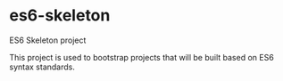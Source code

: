 # es6-skeleton
ES6 Skeleton project

This project is used to bootstrap projects that will be built based on ES6 syntax standards.

